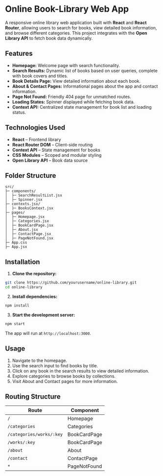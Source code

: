 # Online Book-Library Web App

A responsive online library web application built with **React** and **React Router**, allowing users to search for books, view detailed book information, and browse different categories. This project integrates with the **Open Library API** to fetch book data dynamically.

## Features

* **Homepage:** Welcome page with search functionality.
* **Search Results:** Dynamic list of books based on user queries, complete with book covers and titles.
* **Book Details Page:** View detailed information about each book.
* **About & Contact Pages:** Informational pages about the app and contact information.
* **Page Not Found:** Friendly 404 page for unmatched routes.
* **Loading States:** Spinner displayed while fetching book data.
* **Context API:** Centralized state management for book list and loading status.

## Technologies Used

* **React** – Frontend library
* **React Router DOM** – Client-side routing
* **Context API** – State management for books
* **CSS Modules** – Scoped and modular styling
* **Open Library API** – Book data source

## Folder Structure

```
src/
├─ components/
│  ├─ SearchResultList.jsx
│  ├─ Spinner.jsx
├─ contexts.jsx/
│  ├─ BooksContext.jsx
├─ pages/
│  ├─ Homepage.jsx
│  ├─ Categories.jsx
│  ├─ BookCardPage.jsx
│  ├─ About.jsx
│  ├─ ContactPage.jsx
│  ├─ PageNotFound.jsx
├─ App.css
├─ App.jsx
```

## Installation

1. **Clone the repository:**

```bash
git clone https://github.com/yourusername/online-library.git
cd online-library
```

2. **Install dependencies:**

```bash
npm install
```

3. **Start the development server:**

```bash
npm start
```

The app will run at `http://localhost:3000`.

## Usage

1. Navigate to the homepage.
2. Use the search input to find books by title.
3. Click on any book in the search results to view detailed information.
4. Explore categories to browse books by collections.
5. Visit About and Contact pages for more information.

## Routing Structure 

| Route                    | Component    |
| ------------------------ | ------------ |
| `/`                      | Homepage     |
| `/categories`            | Categories   |
| `/categories/works/:key` | BookCardPage |
| `/works/:key`            | BookCardPage |
| `/about`                 | About        |
| `/contact`               | ContactPage  |
| `*`                      | PageNotFound |
